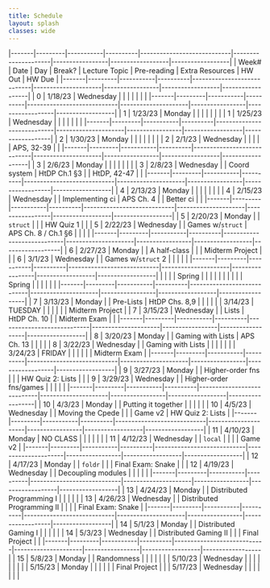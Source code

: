 ```yaml
---
title: Schedule 
layout: splash
classes: wide
---
```


|-------|---------|-----------|----------|----------------------------|---------------------|-----------------|------------------|------------------|
| Week# | Date    | Day       | Break?   | Lecture Topic              | Pre-reading         | Extra Resources | HW Out           | HW Due           |
|-------|---------|-----------|----------|----------------------------|---------------------|-----------------|------------------|------------------|
| 0     | 1/18/23 | Wednesday |          |                            |                     |                 |                  |                  |
|-------|---------|-----------|----------|----------------------------|---------------------|-----------------|------------------|------------------|
| 1     | 1/23/23 | Monday    |          |                            |                     |                 |                  |                  |
| 1     | 1/25/23 | Wednesday |          |                            |                     |                 |                  |                  |
|-------|---------|-----------|----------|----------------------------|---------------------|-----------------|------------------|------------------|
| 2     | 1/30/23 | Monday    |          |                            |                     |                 |                  |                  |
| 2     | 2/1/23  | Wednesday |          |                            |                     |                 | APS, 32-39       |                  |
|-------|---------|-----------|----------|----------------------------|---------------------|-----------------|------------------|------------------|
| 3     | 2/6/23  | Monday    |          |                            |                     |                 |                  |                  |
| 3     | 2/8/23  | Wednesday |          | Coord system               | HtDP Ch.1 §3        |                 | HtDP, 42-47      |                  |
|-------|---------|-----------|----------|----------------------------|---------------------|-----------------|------------------|------------------|
| 4     | 2/13/23 | Monday    |          |                            |                     |                 |                  |                  |
| 4     | 2/15/23 | Wednesday |          | Implementing ci            | APS Ch. 4           |                 | Better ci        |                  |
|-------|---------|-----------|----------|----------------------------|---------------------|-----------------|------------------|------------------|
| 5     | 2/20/23 | Monday    |          | `struct`                   |                     |                 | HW Quiz 1        |                  |
| 5     | 2/22/23 | Wednesday |          | Games w/`struct`           | APS Ch. 8 / Ch.1 §6 |                 |                  |                  |
|-------|---------|-----------|----------|----------------------------|---------------------|-----------------|------------------|------------------|
| 6     | 2/27/23 | Monday    |          | A half-class               |                     |                 | Midterm Project  |                  |
| 6     | 3/1/23  | Wednesday |          | Games w/`struct` 2         |                     |                 |                  |                  |
|-------|---------|-----------|----------|----------------------------|---------------------|-----------------|------------------|------------------|
|       |         |           | Spring   |                            |                     |                 |                  |                  |
|       |         |           | Spring   |                            |                     |                 |                  |                  |
|-------|---------|-----------|----------|----------------------------|---------------------|-----------------|------------------|------------------|
| 7     | 3/13/23 | Monday    |          | Pre-Lists                  | HtDP Chs. 8,9       |                 |                  |                  |
|       | 3/14/23 | TUESDAY   |          |                            |                     |                 |                  | Midterm Project  |
| 7     | 3/15/23 | Wednesday |          | Lists                      | HtDP Ch. 10         |                 | Midterm Exam     |                  |
|-------|---------|-----------|----------|----------------------------|---------------------|-----------------|------------------|------------------|
| 8     | 3/20/23 | Monday    |          | Gaming with Lists          | APS Ch. 13          |                 |                  |                  |
| 8     | 3/22/23 | Wednesday |          | Gaming with Lists          |                     |                 |                  |                  |
|       | 3/24/23 | FRIDAY    |          |                            |                     |                 |                  | Midterm Exam     |
|-------|---------|-----------|----------|----------------------------|---------------------|-----------------|------------------|------------------|
| 9     | 3/27/23 | Monday    |          | Higher-order fns           |                     |                 | HW Quiz 2: Lists |                  |
| 9     | 3/29/23 | Wednesday |          | Higher-order fns/games     |                     |                 |                  |                  |
|-------|---------|-----------|----------|----------------------------|---------------------|-----------------|------------------|------------------|
| 10    | 4/3/23  | Monday    |          | Putting it together        |                     |                 |                  |                  |
| 10    | 4/5/23  | Wednesday |          | Moving the Cpede           |                     |                 | Game v2          | HW Quiz 2: Lists |
|-------|---------|-----------|----------|----------------------------|---------------------|-----------------|------------------|------------------|
| 11    | 4/10/23 | Monday    | NO CLASS |                            |                     |                 |                  |                  |
| 11    | 4/12/23 | Wednesday |          | `local`                    |                     |                 |                  | Game v2          |
|-------|---------|-----------|----------|----------------------------|---------------------|-----------------|------------------|------------------|
| 12    | 4/17/23 | Monday    |          | `foldr`                    |                     |                 | Final Exam: Snake |                  |
| 12    | 4/19/23 | Wednesday |          | Decoupling modules         |                     |                 |                  |                  |
|-------|---------|-----------|----------|----------------------------|---------------------|-----------------|------------------|------------------|
| 13    | 4/24/23 | Monday    |          | Distributed Programming I  |                     |                 |                  |                  |
| 13    | 4/26/23 | Wednesday |          | Distributed Programming II |                     |                 |                  | Final Exam: Snake |
|-------|---------|-----------|----------|----------------------------|---------------------|-----------------|------------------|------------------|
| 14    | 5/1/23  | Monday    |          | Distributed Gaming I       |                     |                 |                  |                  |
| 14    | 5/3/23  | Wednesday |          | Distributed Gaming II      |                     |                 | Final Project    |                  |
|-------|---------|-----------|----------|----------------------------|---------------------|-----------------|------------------|------------------|
| 15    | 5/8/23  | Monday    |          | Randomness                 |                     |                 |                  |                  |
|       | 5/10/23 | Wednesday |          |                            |                     |                 |                  |                  |
|       | 5/15/23 | Monday    |          |                            |                     |                 |                  | Final Project    |
|       | 5/17/23 | Wednesday |          |                            |                     |                 |                  |                  |

<!-- <img src="https://imgs.xkcd.com/comics/x.png"> -->
